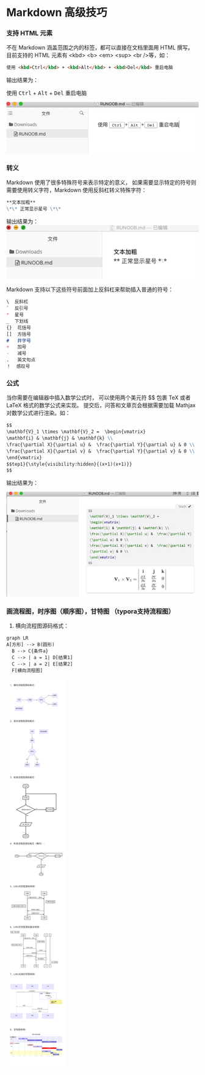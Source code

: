 # Markdown 高级技巧

### 支持 HTML 元素
不在 Markdown 涵盖范围之内的标签，都可以直接在文档里面用 HTML 撰写。  
目前支持的 HTML 元素有 \<kbd></kbd> \<b></b> \<em></em> \<sup></sup> \<br />等，如：

```markdown
使用 <kbd>Ctrl</kbd> + <kbd>Alt</kbd> + <kbd>Del</kbd> 重启电脑
```
输出结果为：

使用 <kbd>Ctrl</kbd> + <kbd>Alt</kbd> + <kbd>Del</kbd> 重启电脑

<img src="../../.vuepress/public/image/markdown/markdown9-1.jpg"/>

### 转义
Markdown 使用了很多特殊符号来表示特定的意义， 如果需要显示特定的符号则需要使用转义字符，Markdown 使用反斜杠转义特殊字符：

```markdown
**文本加粗**
\*\* 正常显示星号 \*\*
```
输出结果为：
<img src="../../.vuepress/public/image/markdown/markdown9-2.jpg"/>

Markdown 支持以下这些符号前面加上反斜杠来帮助插入普通的符号：

```markdown
\  反斜杠
`  反引号
*  星号
_  下划线
{}  花括号
[]  方括号
#   井字号
+   加号
-   减号
.   英文句点
！  感叹号
```

### 公式
当你需要在编辑器中插入数学公式时， 可以使用两个美元符 $$ 包裹 TeX 或者 LaTeX 格式的数学公式来实现。 提交后，问答和文章页会根据需要加载 Mathjax 对数学公式进行渲染。如：

```markdown
$$
\mathbf{V}_1 \times \mathbf{V}_2 =  \begin{vmatrix} 
\mathbf{i} & \mathbf{j} & \mathbf{k} \\
\frac{\partial X}{\partial u} &  \frac{\partial Y}{\partial u} & 0 \\
\frac{\partial X}{\partial v} &  \frac{\partial Y}{\partial v} & 0 \\
\end{vmatrix}
$$tep1}{\style{visibility:hidden}{(x+1)(x+1)}}
$$

```
输出结果为：  

<img src="../../.vuepress/public/image/markdown/markdown9-3.jpg"/>

### 画流程图，时序图（顺序图），甘特图 （typora支持流程图）

1. 横向流程图源码格式：
```mermaid
graph LR
A[方形] --> B(圆形)
  B --> C{条件a}
  C --> | a = 1| D[结果1]
  C --> | a = 2| E[结果2]
  F[横向流程图]
```

<img src="../../.vuepress/public/image/markdown/markdown9-4.png"/>